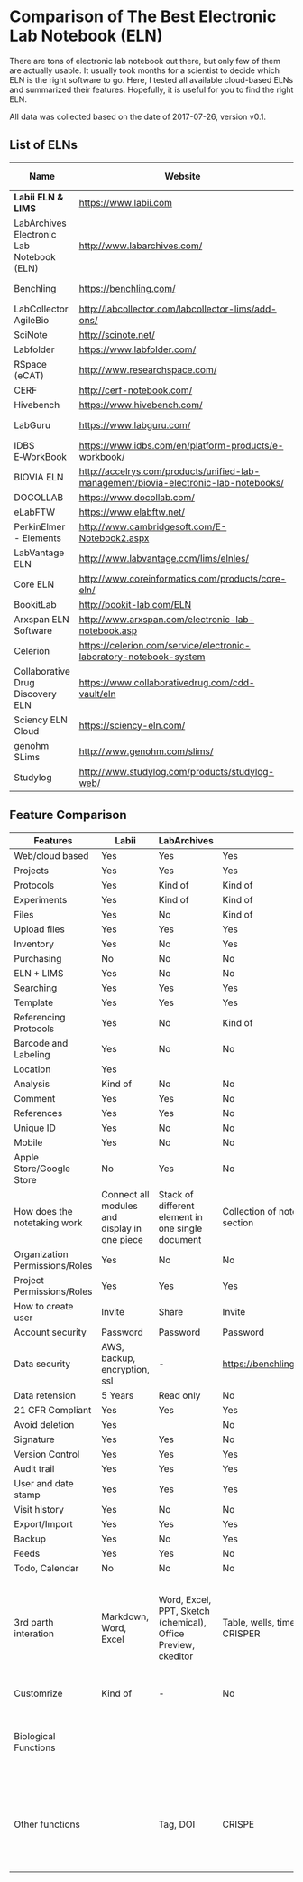 # Comparison of The Best Electronic Lab Notebook (ELN)
There are tons of electronic lab notebook out there, but only few of them are actually usable. It usually took months for a scientist to decide which ELN is the right software to go. Here, I tested all available cloud-based ELNs and summarized their features. Hopefully, it is useful for you to find the right ELN.

All data was collected based on the date of 2017-07-26, version v0.1.

## List of ELNs

| Name                                      | Website                                                                              | Address                | Company Size | Year Found | 
|-------------------------------------------|--------------------------------------------------------------------------------------|------------------------|--------------|------------| 
| __Labii ELN & LIMS__                          | https://www.labii.com                                                                | San Francisco, CA      | 9            | 2014       | 
| LabArchives Electronic Lab Notebook (ELN) | http://www.labarchives.com/                                                          | Carlsbad, CA           | 11-50        | 2009       | 
| Benchling                                 | https://benchling.com/                                                               | San Francisco, CA      | 31           | 2012       | 
| LabCollector AgileBio                     | http://labcollector.com/labcollector-lims/add-ons/                                   | San Diego, CA          | 35           | 2010       | 
| SciNote                                   | http://scinote.net/                                                                  |                        | 11-50        | 2015       | 
| Labfolder                                 | https://www.labfolder.com/                                                           | Germany                | 20           | 2012       | 
| RSpace (eCAT)                             | http://www.researchspace.com/                                                        | Powell, Ohio           | 5            | 2007       | 
| CERF                                      | http://cerf-notebook.com/                                                            |                        | 5            | 2007       | 
| Hivebench                                 | https://www.hivebench.com/                                                           | Great Britain          | 10           | 2012       | 
| LabGuru                                   | https://www.labguru.com/                                                             | Cambridge, MA          | 18           | 2007       | 
| IDBS E‑WorkBook                           | https://www.idbs.com/en/platform-products/e-workbook/                                | UK, Boston             | 300          | 2006       | 
| BIOVIA ELN                                | http://accelrys.com/products/unified-lab-management/biovia-electronic-lab-notebooks/ | San Diego, CA          | 500-1000     | 2001       | 
| DOCOLLAB                                  | https://www.docollab.com/                                                            |                        | 1-10         |            | 
| eLabFTW                                   | https://www.elabftw.net/                                                             |                        |              | 2013       | 
| PerkinElmer - Elements                    | http://www.cambridgesoft.com/E-Notebook2.aspx                                        | Waltham, Massachusetts | 5000-10000   | 1937       | 
| LabVantage ELN                            | http://www.labvantage.com/lims/elnles/                                               |                        |              | 2010       | 
| Core ELN                                  | http://www.coreinformatics.com/products/core-eln/                                    |                        |              |            | 
| BookitLab                                 | http://bookit-lab.com/ELN                                                            |                        |              | 2013       | 
| Arxspan ELN Software                      | http://www.arxspan.com/electronic-lab-notebook.asp                                   | Southborough, MA       |              |            | 
| Celerion                                  | https://celerion.com/service/electronic-laboratory-notebook-system                   |                        |              |            | 
| Collaborative Drug Discovery ELN          | https://www.collaborativedrug.com/cdd-vault/eln                                      | Burlingame, CA 94010   |              | 2010       | 
| Sciency ELN Cloud                         | https://sciency-eln.com/                                                             | Frederick, MD, 21703   |              |            | 
| genohm SLims                              | http://www.genohm.com/slims/                                                         | Switzerland            |              |            | 
| Studylog                                  | http://www.studylog.com/products/studylog-web/                                       |                        |              |            | 

## Feature Comparison

| Features                       | Labii                                        | LabArchives                                                   | Benchling                                                     | LabCollector                                                                   | SciNote      | Labfolder                                         | RSpace                            | CERF                              | Hivebench                                           | LabGuru                  | DOCOLLAB    | Element                                                                   | IDBS                            | 
|--------------------------------|----------------------------------------------|---------------------------------------------------------------|---------------------------------------------------------------|--------------------------------------------------------------------------------|--------------|---------------------------------------------------|-----------------------------------|-----------------------------------|-----------------------------------------------------|--------------------------|-------------|---------------------------------------------------------------------------|---------------------------------| 
| Web/cloud based                | Yes                                          | Yes                                                           | Yes                                                           | Yes                                                                            | Yes          | Yes                                               | Yes                               | No                                | Yes                                                 | Yes                      | Yes         | Yes                                                                       | Both                            | 
| Projects                       | Yes                                          | Yes                                                           | Yes                                                           | Yes                                                                            | Yes          | Yes                                               | Yes                               | Yes                               | Yes                                                 | Yes                      | Yes         | Kind of                                                                   | Yes                             | 
| Protocols                      | Yes                                          | Kind of                                                       | Kind of                                                       | Kind of                                                                        | Yes          | Kind of                                           | Kind of                           | Kind of                           | Kind of                                             | Yes                      | Kind of     | Kind of                                                                   | No                              | 
| Experiments                    | Yes                                          | Kind of                                                       | Kind of                                                       | Yes                                                                            | Yes          | Kind of                                           | Kind of                           | Kind of                           | Yes                                                 | Yes                      | Kind of     | Kind of                                                                   | Yes                             | 
| Files                          | Yes                                          | No                                                            | Kind of                                                       | Kind of                                                                        | No           | Kind of                                           | Yes                               | Yes                               | Kind of                                             | Kind of                  | Kind of     | Kind of                                                                   | Kind of                         | 
| Upload files                   | Yes                                          | Yes                                                           | Yes                                                           | Yes                                                                            | Yes          | Yes                                               | Yes                               | Yes                               | Yes                                                 | Yes                      | Yes         | Yes                                                                       | Yes                             | 
| Inventory                      | Yes                                          | No                                                            | Yes                                                           | Yes                                                                            | No           | No                                                | No                                | No                                | Yes                                                 | Yes                      | No          | No                                                                        |                                 | 
| Purchasing                     | No                                           | No                                                            | No                                                            | Yes                                                                            | No           | No                                                | No                                | No                                | No                                                  | Yes                      | No          | No                                                                        |                                 | 
| ELN + LIMS                     | Yes                                          | No                                                            | No                                                            | Yes                                                                            | No           | No                                                | No                                | No                                | Kind of                                             | Yes                      | No          | No                                                                        |                                 | 
| Searching                      | Yes                                          | Yes                                                           | Yes                                                           | Yes                                                                            | Yes          | Yes                                               | Yes                               | Yes                               | Yes                                                 | Yes                      | Yes         | Yes                                                                       | Yes                             | 
| Template                       | Yes                                          | Yes                                                           | Yes                                                           | Yes                                                                            | No           | Yes                                               | Yes                               | Yes                               | Kind of                                             | Yes                      | No          | No                                                                        | Yes                             | 
| Referencing Protocols          | Yes                                          | No                                                            | Kind of                                                       | Kind of                                                                        |              | No                                                | No                                | No                                | Kind of                                             | Yes                      | No          | Not yet                                                                   |                                 | 
| Barcode and Labeling           | Yes                                          | No                                                            | No                                                            | Yes                                                                            | No           | No                                                | No                                | No                                | No                                                  | Yes                      | No          | No                                                                        |                                 | 
| Location                       | Yes                                          |                                                               |                                                               | Yes                                                                            |              |                                                   | No                                | No                                | Kind of                                             | Yes                      | No          | No                                                                        |                                 | 
| Analysis                       | Kind of                                      | No                                                            | No                                                            | Yes                                                                            | No           | No                                                | No                                | No                                | No                                                  | No                       | No          | No                                                                        | No                              | 
| Comment                        | Yes                                          | Yes                                                           | No                                                            | No                                                                             | Yes          | Yes                                               | No                                | No                                | No                                                  | Yes                      | No          |                                                                           | Yes                             | 
| References                     | Yes                                          | Yes                                                           | No                                                            | No                                                                             | No           | No                                                | No                                | No                                | No                                                  | No                       | No          | No                                                                        | No                              | 
| Unique ID                      | Yes                                          | No                                                            | No                                                            | Yes                                                                            | No           | No                                                | Yes                               | Yes                               | No                                                  | No                       | No          | No                                                                        | No                              | 
| Mobile                         | Yes                                          | No                                                            | No                                                            | No                                                                             | Kind of      | No                                                | Yes                               | No                                | Yes                                                 | No                       | No          | No                                                                        | No                              | 
| Apple Store/Google Store       | No                                           | Yes                                                           | No                                                            | No                                                                             | No           | Yes                                               | No                                | No                                | No                                                  | No                       | No          | No                                                                        | No                              | 
| How does the notetaking work   | Connect all modules and display in one piece | Stack of different element in one single document             | Collection of notes, each note is collection of section       |                                                                                |              | Stack of different element in one single document | File manager and rich text editor | File manager and rich text editor | Complicted with rich text editor and some functions | Different small sections | Google docs | File manager                                                              |                                 | 
| Organization Permissions/Roles | Yes                                          | No                                                            | No                                                            | Yes                                                                            | Yes          | Yes                                               | Yes                               | Yes                               | No                                                  | Yes                      | No          |                                                                           |                                 | 
| Project Permissions/Roles      | Yes                                          | Yes                                                           | Yes                                                           | Yes                                                                            | Yes          | Yes                                               | Yes                               | Yes                               | Kind of                                             | Kind of                  | Yes         |                                                                           | Yes                             | 
| How to create user             | Invite                                       | Share                                                         | Invite                                                        | Add                                                                            | Invite       | Invite                                            | Add                               | Add                               | Invite                                              | Add                      | Invite      |                                                                           |                                 | 
| Account security               | Password                                     | Password                                                      | Password                                                      | Password                                                                       | Password     | Password                                          | Password                          | Password                          | Password                                            | Password                 | No          | Password                                                                  | Password                        | 
| Data security                  | AWS, backup, encryption, ssl                 | -                                                             | https://benchling.com/enterprise/resources/security           | IP, LDAP                                                                       | AWS          | AWS, backup, encryption, ssl                      |                                   |                                   | AWS, backup, encryption, ssl                        |                          |             |                                                                           | SSL,                            | 
| Data retension                 | 5 Years                                      | Read only                                                     | No                                                            | No                                                                             | No           | 3 Years                                           | No                                | No                                | No                                                  | No                       | No          | No                                                                        | No                              | 
| 21 CFR Compliant               | Yes                                          | Yes                                                           | Yes                                                           | Yes                                                                            | Yes          |                                                   | Yes                               | Yes                               | Yes                                                 | FDA                      |             |                                                                           | Yes                             | 
| Avoid deletion                 | Yes                                          |                                                               | No                                                            | Yes                                                                            | No           | Yes                                               | Yes                               | Yes                               | No                                                  | Yes                      | No          |                                                                           | Restrict                        | 
| Signature                      | Yes                                          | Yes                                                           | No                                                            | Yes                                                                            | No           | Yes                                               | Yes                               | Yes                               | Yes                                                 | Yes                      | No          |                                                                           | Yes                             | 
| Version Control                | Yes                                          | Yes                                                           | Yes                                                           | Yes                                                                            | No           | Yes                                               | Yes                               | Yes                               | Yes                                                 | Yes                      | No          | Not yet                                                                   | Yes                             | 
| Audit trail                    | Yes                                          | Yes                                                           | Yes                                                           | Yes                                                                            |              | Yes                                               | Yes                               | Yes                               | Yes                                                 | Yes                      |             | Yes                                                                       | Yes                             | 
| User and date stamp            | Yes                                          | Yes                                                           | Yes                                                           | Yes                                                                            | Yes          | Yes                                               | Yes                               | Yes                               | Yes                                                 | Yes                      |             |                                                                           | Yes                             | 
| Visit history                  | Yes                                          | No                                                            | No                                                            | Yes                                                                            | No           | Yes                                               | No                                | No                                | No                                                  | Yes                      | No          |                                                                           | Yes                             | 
| Export/Import                  | Yes                                          | Yes                                                           | Yes                                                           | Yes                                                                            | No           | Yes                                               | Yes                               | Yes                               | Yes                                                 |                          | No          | Kind of                                                                   | Yes                             | 
| Backup                         | Yes                                          | No                                                            | Yes                                                           | Yes                                                                            | No           | Yes                                               | Kind of                           | Kind of                           |                                                     | Yes                      | No          |                                                                           |                                 | 
| Feeds                          | Yes                                          | Yes                                                           | No                                                            | No                                                                             | Yes          | No                                                | Yes                               | Yes                               | Yes                                                 | Yes                      |             |                                                                           | Yes                             | 
| Todo, Calendar                 | No                                           | No                                                            | No                                                            | Yes                                                                            | No           | Yes                                               | No                                | No                                | Yes                                                 | Yes                      |             |                                                                           |                                 | 
| 3rd parth interation           | Markdown, Word, Excel                        | Word, Excel, PPT, Sketch (chemical), Office Preview, ckeditor | Table, wells, timer, table fornula, sequences, oligo, CRISPER | design complex chemical reactions, scaners, sensors tracking, templature check | handsontable | Mendeley, app                                     | some apps, sketch, chemistry      | some apps, sketch, chemistry      |                                                     | Plasmid                  | No          | Office, Image, Chemdraw                                                   | Word, gene sequences            | 
| Customrize                     | Kind of                                      | -                                                             | No                                                            | Kind of                                                                        | Yes          | No                                                |                                   |                                   | Yes, local only                                     | Yes                      |             |                                                                           | Yes                             | 
| Biological Functions           |                                              |                                                               |                                                               |                                                                                |              |                                                   |                                   |                                   | Step, Regent, Timer, Wells, Protocols Text          |                          |             |                                                                           |                                 | 
| Other functions                |                                              | Tag, DOI                                                      | CRISPE                                                        |                                                                                |              |                                                   | Email, Message                    | Email, Message                    |                                                     | Zoho Excel               |             | Released March 31, replace elements, signal notebook. Molecular structure | Chemistry, inventory, Work flow | 
